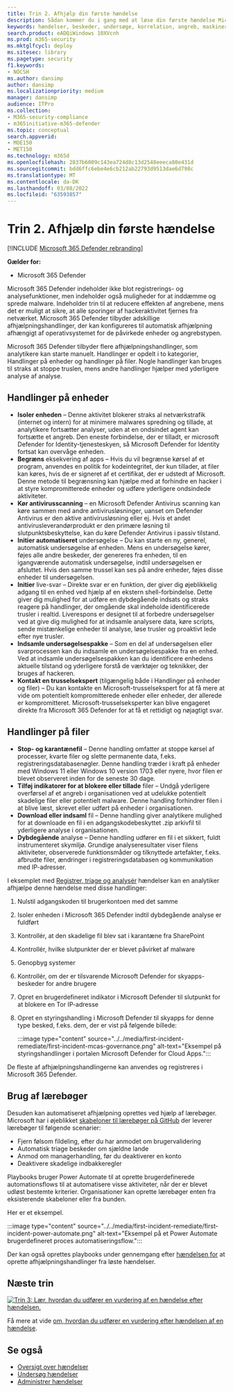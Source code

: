 ```yaml
---
title: Trin 2. Afhjælp din første hændelse
description: Sådan kommer du i gang med at løse din første hændelse Microsoft 365 Defender.
keywords: hændelser, beskeder, undersøge, korrelation, angreb, maskiner, enheder, brugere, identiteter, identitet, postkasse, mail, 365, microsoft, m365, hændelsesrespons, cyberangreb
search.product: eADQiWindows 10XVcnh
ms.prod: m365-security
ms.mktglfcycl: deploy
ms.sitesec: library
ms.pagetype: security
f1.keywords:
- NOCSH
ms.author: dansimp
author: dansimp
ms.localizationpriority: medium
manager: dansimp
audience: ITPro
ms.collection:
- M365-security-compliance
- m365initiative-m365-defender
ms.topic: conceptual
search.appverid:
- MOE150
- MET150
ms.technology: m365d
ms.openlocfilehash: 2837b6009c143ea724d8c13d2548eeeca80e431d
ms.sourcegitcommit: bdd6ffc6ebe4e6cb212ab22793d9513dae6d798c
ms.translationtype: MT
ms.contentlocale: da-DK
ms.lasthandoff: 03/08/2022
ms.locfileid: "63593857"
---
```

# <a name="step-2-remediate-your-first-incident"></a>Trin 2. Afhjælp din første hændelse

[!INCLUDE [Microsoft 365 Defender rebranding](../includes/microsoft-defender.md)]

**Gælder for:**
- Microsoft 365 Defender

Microsoft 365 Defender indeholder ikke blot registrerings- og analysefunktioner, men indeholder også muligheder for at inddæmme og sprede malware. Indeholder trin til at reducere effekten af angrebene, mens det er muligt at sikre, at alle sporinger af hackeraktivitet fjernes fra netværket. Microsoft 365 Defender tilbyder adskillige afhjælpningshandlinger, der kan konfigureres til automatisk afhjælpning afhængigt af operativsystemet for de påvirkede enheder og angrebstypen.[](m365d-autoir.md)

Microsoft 365 Defender tilbyder flere afhjælpningshandlinger, som analytikere kan starte manuelt. Handlinger er opdelt i to kategorier, Handlinger på enheder og handlinger på filer. Nogle handlinger kan bruges til straks at stoppe truslen, mens andre handlinger hjælper med yderligere analyse af analyse.

## <a name="actions-on-devices"></a>Handlinger på enheder

- **Isoler enheden** – Denne aktivitet blokerer straks al netværkstrafik (internet og intern) for at minimere malwares spredning og tillade, at analytikere fortsætter analyser, uden at en ondsindet agent kan fortsætte et angreb. Den eneste forbindelse, der er tilladt, er microsoft Defender for Identity-tjenesteskyen, så Microsoft Defender for Identity fortsat kan overvåge enheden. 
- **Begræns** eksekvering af apps – Hvis du vil begrænse kørsel af et program, anvendes en politik for kodeintegritet, der kun tillader, at filer kan køres, hvis de er signeret af et certifikat, der er udstedt af Microsoft. Denne metode til begrænsning kan hjælpe med at forhindre en hacker i at styre kompromitterede enheder og udføre yderligere ondsindede aktiviteter.
- **Kør antivirusscanning** – en Microsoft Defender Antivirus scanning kan køre sammen med andre antivirusløsninger, uanset om Defender Antivirus er den aktive antivirusløsning eller ej. Hvis et andet antivirusleverandørprodukt er den primære løsning til slutpunktsbeskyttelse, kan du køre Defender Antivirus i passiv tilstand.
- **Initier automatiseret** undersøgelse – Du kan starte en ny, generel, automatisk undersøgelse af enheden. Mens en undersøgelse kører, føjes alle andre beskeder, der genereres fra enheden, til en igangværende automatisk undersøgelse, indtil undersøgelsen er afsluttet. Hvis den samme trussel kan ses på andre enheder, føjes disse enheder til undersøgelsen.
- **Initier** live-svar – Direkte svar er en funktion, der giver dig øjeblikkelig adgang til en enhed ved hjælp af en ekstern shell-forbindelse. Dette giver dig mulighed for at udføre en dybdegående indsats og straks reagere på handlinger, der omgående skal indeholde identificerede trusler i realtid. Liverespons er designet til at forbedre undersøgelser ved at give dig mulighed for at indsamle analysere data, køre scripts, sende mistænkelige enheder til analyse, løse trusler og proaktivt lede efter nye trusler.
- **Indsamle undersøgelsespakke** – Som en del af undersøgelsen eller svarprocessen kan du indsamle en undersøgelsespakke fra en enhed. Ved at indsamle undersøgelsespakken kan du identificere enhedens aktuelle tilstand og yderligere forstå de værktøjer og teknikker, der bruges af hackeren. 
- **Kontakt en trusselsekspert** (tilgængelig både i Handlinger på enheder og filer) – Du kan kontakte en Microsoft-trusselsekspert for at få mere at vide om potentielt kompromitterede enheder eller enheder, der allerede er kompromitteret. Microsoft-trusselseksperter kan blive engageret direkte fra Microsoft 365 Defender for at få et rettidigt og nøjagtigt svar. 

## <a name="actions-on-files"></a>Handlinger på filer

- **Stop- og karantænefil** – Denne handling omfatter at stoppe kørsel af processer, kvarte filer og slette permanente data, f.eks. registreringsdatabasenøgler. Denne handling træder i kraft på enheder med Windows 11 eller Windows 10 version 1703 eller nyere, hvor filen er blevet observeret inden for de seneste 30 dage. 
- **Tilføj indikatorer for at blokere eller tillade** filer – Undgå yderligere overførsel af et angreb i organisationen ved at udelukke potentielt skadelige filer eller potentielt malware. Denne handling forhindrer filen i at blive læst, skrevet eller udført på enheder i organisationen.
- **Download eller indsaml** fil – Denne handling giver analytikere mulighed for at downloade en fil i en adgangskodebeskyttet .zip arkivfil til yderligere analyse i organisationen.
- **Dybdegående** analyse – Denne handling udfører en fil i et sikkert, fuldt instrumenteret skymiljø. Grundige analyseresultater viser filens aktiviteter, observerede funktionsmåder og tilknyttede artefakter, f.eks. afbrudte filer, ændringer i registreringsdatabasen og kommunikation med IP-adresser. 

I eksemplet med [Registrer, triage og analysér](first-incident-analyze.md#analyze-your-first-incident) hændelser kan en analytiker afhjælpe denne hændelse med disse handlinger:

1. Nulstil adgangskoden til brugerkontoen med det samme
2. Isoler enheden i Microsoft 365 Defender indtil dybdegående analyse er fuldført
3. Kontrollér, at den skadelige fil blev sat i karantæne fra SharePoint
4. Kontrollér, hvilke slutpunkter der er blevet påvirket af malware
5. Genopbyg systemer
6. Kontrollér, om der er tilsvarende Microsoft Defender for skyapps-beskeder for andre brugere
7. Opret en brugerdefineret indikator i Microsoft Defender til slutpunkt for at blokere en Tor IP-adresse
8. Opret en styringshandling i Microsoft Defender til skyapps for denne type besked, f.eks. dem, der er vist på følgende billede:

   :::image type="content" source="../../media/first-incident-remediate/first-incident-mcas-governance.png" alt-text="Eksempel på styringshandlinger i portalen Microsoft Defender for Cloud Apps.":::

De fleste af afhjælpningshandlingerne kan anvendes og registreres i Microsoft 365 Defender.

## <a name="using-playbooks"></a>Brug af lærebøger

Desuden kan automatiseret afhjælpning oprettes ved hjælp af lærebøger. Microsoft har i øjeblikket [skabeloner til lærebøger på GitHub](https://github.com/microsoft/Microsoft-Cloud-App-Security/tree/master/Playbooks) der leverer lærebøger til følgende scenarier:

- Fjern følsom fildeling, efter du har anmodet om brugervalidering
- Automatisk triage beskeder om sjældne lande
- Anmod om managerhandling, før du deaktiverer en konto
- Deaktivere skadelige indbakkeregler

Playbooks bruger Power Automate til at oprette brugerdefinerede automationsflows til at automatisere visse aktiviteter, når der er blevet udløst bestemte kriterier. Organisationer kan oprette lærebøger enten fra eksisterende skabeloner eller fra bunden. 

Her er et eksempel.
 
:::image type="content" source="../../media/first-incident-remediate/first-incident-power-automate.png" alt-text="Eksempel på et Power Automate brugerdefineret proces automatiseringsflow."::: 
 
Der kan også oprettes playbooks under gennemgang efter [hændelsen for](first-incident-post.md) at oprette afhjælpningshandlinger fra løste hændelser. 

## <a name="next-step"></a>Næste trin

[![Trin 3: Lær, hvordan du udfører en vurdering af en hændelse efter hændelsen.](../../media/first-incident-overview/first-incident-path-step3.png)](first-incident-post.md)

Få mere at vide [om, hvordan du udfører en vurdering efter hændelsen af en hændelse](first-incident-post.md).

## <a name="see-also"></a>Se også

- [Oversigt over hændelser](incidents-overview.md)
- [Undersøg hændelser](investigate-incidents.md)
- [Administrer hændelser](manage-incidents.md)
